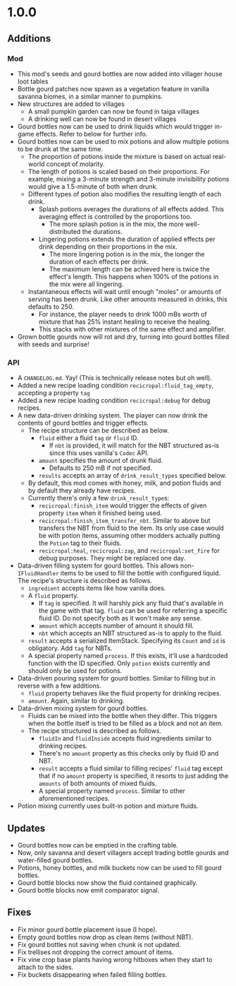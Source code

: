 # 1.0.0

## Additions

### Mod

- This mod's seeds and gourd bottles are now added into villager house loot tables
- Bottle gourd patches now spawn as a vegetation feature in vanilla savanna biomes, in a similar manner to pumpkins.
- New structures are added to villages
    - A small pumpkin garden can now be found in taiga villages
    - A drinking well can now be found in desert villages
- Gourd bottles now can be used to drink liquids which would trigger in-game effects.
  Refer to below for further info.
- Gourd bottles now can be used to mix potions and allow multiple potions to be drunk
  at the same time.
    - The proportion of potions inside the mixture is based on actual real-world concept of
      molarity.
    - The length of potions is scaled based on their proportions. For example, mixing
      a 3-minute strength and 3-minute invisibility potions would give a 1.5-minute of both
      when drunk.
    - Different types of potion also modifies the resulting length of each drink.
        - Splash potions averages the durations of all effects added. This averaging effect
          is controlled by the proportions too.
            - The more splash potion is in the mix, the more well-distributed the durations.
        - Lingering potions extends the duration of applied effects per drink depending on
          their proportions in the mix.
            - The more lingering potion is in the mix, the longer the duration of each effects
              per drink.
            - The maximum length can be achieved here is twice the effect's length. This happens
              when 100% of the potions in the mix were all lingering.
    - Instantaneous effects will wait until enough "moles" or amounts of serving has been drunk.
      Like other amounts measured in drinks, this defaults to 250.
        - For instance, the player needs to drink 1000 mBs worth of mixture that has 25%
          instant healing to receive the healing.
        - This stacks with other mixtures of the same effect and amplifier.
- Grown bottle gourds now will rot and dry, turning into gourd bottles filled with seeds
  and surprise!

### API

- A `CHANGELOG.md`. Yay! (This is technically release notes but oh well).
- Added a new recipe loading condition `recicropal:fluid_tag_empty`, accepting a
  property `tag`
- Added a new recipe loading condition `recicropal:debug` for debug recipes.
- A new data-driven drinking system. The player can now drink the contents of gourd
  bottles and trigger effects.
    - The recipe structure can be described as below.
        - `fluid` either a fluid `tag` or `fluid` ID.
            - If `nbt` is provided, it will match for the NBT structured as-is since
              this uses vanilla's `Codec` API.
        - `amount` specifies the amount of drunk fluid.
            - Defaults to 250 mB if not specified.
        - `results` accepts an array of `drink_result_types` specified below.
    - By default, this mod comes with honey, milk, and potion fluids and by default
      they already have recipes.
    - Currently there's only a few `drink_result_type`s:
        - `recicropal:finish_item` would trigger the effects of given property `item`
          when it finished being used.
        - `recicropal:finish_item_transfer_nbt`. Similar to above but transfers the NBT from
          fluid to the item. Its only use case would be with potion items, assuming other modders
          actually putting the `Potion` tag to their fluids.
        - `recicropal:heal`, `recicropal:zap`, and `recicropal:set_fire` for debug purposes.
          They might be replaced one day.
- Data-driven filling system for gourd bottles. This allows non-`IFluidHandler` items
  to be used to fill the bottle with configured liquid. The recipe's structure is described
  as follows.
    - `ingredient` accepts items like how vanilla does.
    - A `fluid` property.
        - If `tag` is specified. It will harshly pick any fluid that's available in the game
          with that tag. `fluid` can be used for referring a specific fluid ID. Do not
          specify both as it won't make any sense.
        - `amount` which accepts number of amount it should fill.
        - `nbt` which accepts an NBT structured as-is to apply to the fluid.
    - `result` accepts a serialized ItemStack. Specifying its `Count` and `id` is obligatory. Add
      `tag` for NBTs.
    - A special property named `process`. If this exists, it'll use a hardcoded function
      with the ID specified. Only `potion` exists currently and should only be used for
      potions.
- Data-driven pouring system for gourd bottles. Similar to filling but in reverse with
  a few additions.
    - `fluid` property behaves like the fluid property for drinking recipes.
    - `amount`. Again, similar to drinking.
- Data-driven mixing system for gourd bottles.
    - Fluids can be mixed into the bottle when they differ. This triggers when the bottle
      itself is tried to be filled as a block and not an item.
    - The recipe structured is described as follows.
        - `fluidIn` and `fluidInside` accepts fluid ingredients similar to drinking recipes.
        - There's no `amount` property as this checks only by fluid ID and NBT.
        - `result` accepts a fluid similar to filling recipes' `fluid` tag except that if no
          `amount` property is specified, it resorts to just adding the `amounts` of both
          amounts of mixed fluids.
        - A special property named `process`. Similar to other aforementioned recipes.
- Potion mixing currently uses built-in potion and mixture fluids.

## Updates

- Gourd bottles now can be emptied in the crafting table.
- Now, only savanna and desert villagers accept trading bottle gourds and water-filled gourd bottles.
- Potions, honey bottles, and milk buckets now can be used to fill gourd bottles.
- Gourd bottle blocks now show the fluid contained graphically.
- Gourd bottle blocks now emit comparator signal.

## Fixes

- Fix minor gourd bottle placement issue (I hope).
- Empty gourd bottles now drop as clean items (without NBT).
- Fix gourd bottles not saving when chunk is not updated.
- Fix trellises not dropping the correct amount of items.
- Fix vine crop base plants having wrong hitboxes when they start to attach to the sides.
- Fix buckets disappearing when failed filling bottles.